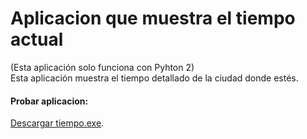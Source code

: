 # Aplicacion que muestra el tiempo actual
(Esta aplicación solo funciona con Pyhton 2)
\
Esta aplicación muestra el tiempo detallado de la ciudad donde estés.
#### Probar aplicacion: 
[Descargar tiempo.exe](http://www62.zippyshare.com/v/40mpKFhQ/file.html).
